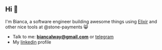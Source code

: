 ## Hi 👋
I'm Bianca, a software engineer building awesome things using [Elixir](https://elixir-lang.org/) and other nice tools at @stone-payments 😸

- Talk to me: **biancalway@gmail.com** or [telegram](https://t.me/qbibs)
- My [linkedin](https://linkedin.com/in/biancaguzenski) profile
